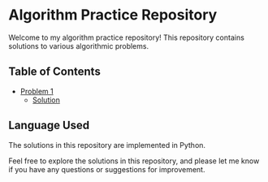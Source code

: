 # Algorithm Practice Repository

Welcome to my algorithm practice repository! This repository contains solutions to various algorithmic problems.

## Table of Contents

- [Problem 1](./problem1/)
  - [Solution](./problem1/solution.py)

## Language Used

The solutions in this repository are implemented in Python.

Feel free to explore the solutions in this repository, and please let me know if you have any questions or suggestions for improvement.

